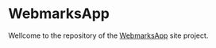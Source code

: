 # WebmarksApp
Wellcome to the repository of the [WebmarksApp](http://webmarksapp.github.io) site project.
